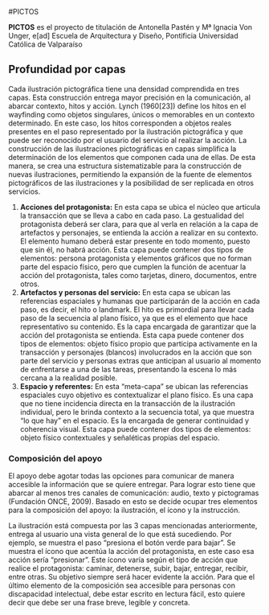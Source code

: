#PICTOS

**PICTOS** es el proyecto de titulación de Antonella Pastén y Mª Ignacia Von Unger, e[ad] Escuela de Arquitectura y Diseño, Pontificia Universidad Católica de Valparaíso

## Profundidad por capas
Cada ilustración pictográfica tiene una densidad comprendida en tres capas. Esta construcción entrega mayor precisión en la comunicación, al abarcar contexto, hitos y acción. Lynch (1960[23]) define los hitos en el wayfinding como objetos singulares, únicos o memorables en un contexto determinado. En este caso, los hitos corresponden a objetos reales presentes en el paso representado por la ilustración pictográfica y que puede ser reconocido por el usuario del servicio al realizar la acción.
La construcción de las ilustraciones pictográficas en capas simplifica la determinación de los elementos que componen cada una de ellas. De esta manera, se crea una estructura sistematizable para la construcción de nuevas ilustraciones, permitiendo la expansión de la fuente de elementos pictográficos de las ilustraciones y la posibilidad de ser replicada en otros servicios.

1. **Acciones del protagonista:** En esta capa se ubica el núcleo que articula la transacción que se lleva a cabo en cada paso. La gestualidad del protagonista deberá ser clara, para que al verla en relación a la capa de artefactos y personajes, se entienda la acción a realizar en su contexto. El elemento humano deberá estar presente en todo momento, puesto que sin él, no habrá acción.
Esta capa puede contener dos tipos de elementos: persona protagonista y elementos gráficos que no forman parte del espacio físico, pero que cumplen la función de acentuar la acción del protagonista, tales como tarjetas, dinero, documentos, entre otros.
2. **Artefactos y personas del servicio:** En esta capa se ubican las referencias espaciales y humanas que participarán de la acción en cada paso, es decir, el hito o landmark. El hito es primordial para llevar cada paso de la secuencia al plano físico, ya que es el elemento que hace representativo su contenido. Es la capa encargada de garantizar que la acción del protagonista se entienda.
Esta capa puede contener dos tipos de elementos: objeto físico propio que participa activamente en la transacción y personajes (blancos) involucrados en la acción que son parte del servicio y personas extras que anticipan al usuario al momento de enfrentarse a una de las tareas, presentando la escena lo más cercana a la realidad posible.
3. **Espacio y referentes:** En esta “meta-capa” se ubican las referencias espaciales cuyo objetivo es contextualizar el plano físico. Es una capa que no tiene incidencia directa en la transacción de la ilustración individual, pero le brinda contexto a la secuencia total, ya que muestra “lo que hay” en el espacio. Es la encargada de generar continuidad y coherencia visual.
Esta capa puede contener dos tipos de elementos: objeto físico contextuales y señaléticas propias del espacio.

### Composición del apoyo

El apoyo debe agotar todas las opciones para comunicar de manera accesible la información que se quiere entregar. Para lograr esto tiene que abarcar al menos tres canales de comunicación: audio, texto y pictogramas (Fundación ONCE, 2009). Basado en esto se decide ocupar tres elementos para la composición del apoyo: la ilustración, el ícono y la instrucción.

La ilustración está compuesta por las 3 capas mencionadas anteriormente, entrega al usuario una vista general de lo que está sucediendo. Por ejemplo, se muestra el paso “presiona el botón verde para bajar”. Se muestra el ícono que acentúa la acción del protagonista, en este caso esa acción sería “presionar”. Este ícono varía según el tipo de acción que realice el protagonista: caminar, detenerse, subir, bajar, entregar, recibir, entre otras. Su objetivo siempre será hacer evidente la acción. Para que el último elemento de la composición sea accesible para personas con discapacidad intelectual, debe estar escrito en lectura fácil, esto quiere decir que debe ser una frase breve, legible y concreta.
